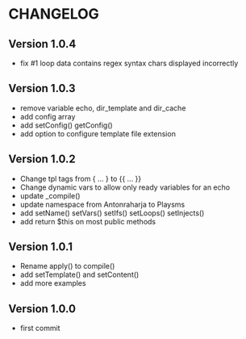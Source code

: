 CHANGELOG
=========

Version 1.0.4
-------------

* fix #1 loop data contains regex syntax chars displayed incorrectly

Version 1.0.3
-------------

* remove variable echo, dir_template and dir_cache
* add config array
* add setConfig() getConfig()
* add option to configure template file extension

Version 1.0.2
-------------

* Change tpl tags from { ... } to {{ ... }}
* Change dynamic vars to allow only ready variables for an echo
* update _compile()
* update namespace from Antonraharja to Playsms
* add setName() setVars() setIfs() setLoops() setInjects()
* add return $this on most public methods

Version 1.0.1
-------------

* Rename apply() to compile()
* add setTemplate() and setContent()
* add more examples

Version 1.0.0
-------------

* first commit
